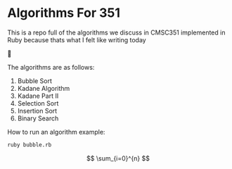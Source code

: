 # Algorithms For 351

This is a repo full of the algorithms we discuss in CMSC351 implemented in Ruby because thats what I felt like writing today

:shrug:

The algorithms are as follows:

1.  Bubble Sort
2.  Kadane Algorithm
3.  Kadane Part II 
4.  Selection Sort
5.  Insertion Sort
6.  Binary Search

How to run an algorithm example:
```Bash
ruby bubble.rb
```

$$ \sum_{i=0}^{n} $$
